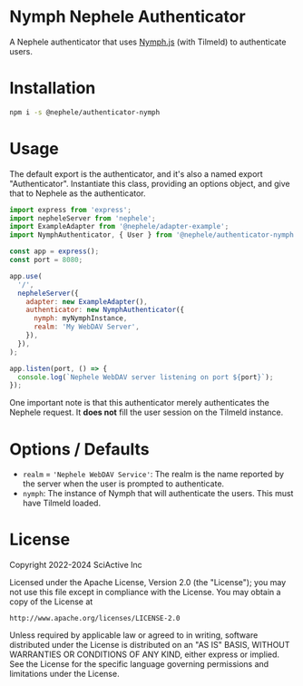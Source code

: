 # Nymph Nephele Authenticator

A Nephele authenticator that uses [Nymph.js](https://nymph.io/) (with Tilmeld) to authenticate users.

# Installation

```sh
npm i -s @nephele/authenticator-nymph
```

# Usage

The default export is the authenticator, and it's also a named export "Authenticator". Instantiate this class, providing an options object, and give that to Nephele as the authenticator.

```js
import express from 'express';
import nepheleServer from 'nephele';
import ExampleAdapter from '@nephele/adapter-example';
import NymphAuthenticator, { User } from '@nephele/authenticator-nymph';

const app = express();
const port = 8080;

app.use(
  '/',
  nepheleServer({
    adapter: new ExampleAdapter(),
    authenticator: new NymphAuthenticator({
      nymph: myNymphInstance,
      realm: 'My WebDAV Server',
    }),
  }),
);

app.listen(port, () => {
  console.log(`Nephele WebDAV server listening on port ${port}`);
});
```

One important note is that this authenticator merely authenticates the Nephele request. It **does not** fill the user session on the Tilmeld instance.

# Options / Defaults

- `realm` = `'Nephele WebDAV Service'`: The realm is the name reported by the server when the user is prompted to authenticate.
- `nymph`: The instance of Nymph that will authenticate the users. This must have Tilmeld loaded.

# License

Copyright 2022-2024 SciActive Inc

Licensed under the Apache License, Version 2.0 (the "License");
you may not use this file except in compliance with the License.
You may obtain a copy of the License at

    http://www.apache.org/licenses/LICENSE-2.0

Unless required by applicable law or agreed to in writing, software
distributed under the License is distributed on an "AS IS" BASIS,
WITHOUT WARRANTIES OR CONDITIONS OF ANY KIND, either express or implied.
See the License for the specific language governing permissions and
limitations under the License.
